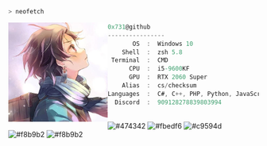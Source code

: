 ```zsh
> neofetch
```

<img align="left" src="https://raw.githubusercontent.com/0x731/0x731/main/logo.png" alt="logo.png" width="200" /> 

```csharp
0x731@github
----------------
       OS  :  Windows 10
    Shell  :  zsh 5.8
 Terminal  :  CMD
      CPU  :  i5-9600KF
      GPU  :  RTX 2060 Super
    Alias  :  cs/checksum
Languages  :  C#, C++, PHP, Python, JavaScript
  Discord  :  909128278839803994
```

<p align="left">
  &nbsp; &nbsp; &nbsp; &nbsp; &nbsp;&nbsp; &nbsp; &nbsp; &nbsp; &nbsp;&nbsp; &nbsp; &nbsp; &nbsp; &nbsp; &nbsp; &nbsp; &nbsp; &nbsp; &nbsp; &nbsp;&nbsp; &nbsp; &nbsp; &nbsp; &nbsp;&nbsp; &nbsp; &nbsp; &nbsp; &nbsp;
  <img alt="#474342" src="https://via.placeholder.com/15/ADBAC7/000000?text=+" width="25" height="20" />
  <img alt="#fbedf6" src="https://via.placeholder.com/15/6CB6FF/000000?text=+" width="25" height="20" />
  <img alt="#c9594d" src="https://via.placeholder.com/15/F47067/000000?text=+" width="25" height="20" />
  <img alt="#f8b9b2" src="https://via.placeholder.com/15/DCBDFB/000000?text=+" width="25" height="20" />
  <img alt="#f8b9b2" src="https://via.placeholder.com/15/57ab5a/000000?text=+" width="25" height="20" />
</p>
